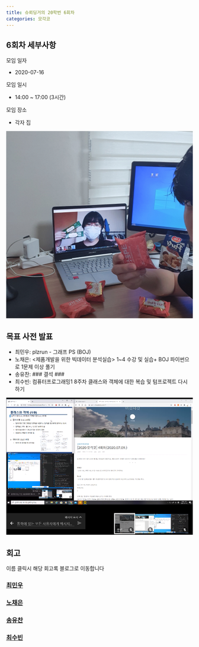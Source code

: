 ```yaml
---
title: 슈뢰딩거의 20학번 6회차
categories: 모각코
---
```


<!-- 6 -> 회차 -->

## 6회차 세부사항

모임 일자
- 2020-07-16

모임 일시
- 14:00 ~ 17:00 (3시간)

모임 장소
- 각자 집

<!-- 다과 사진 HERE -->
![다과사진0](\images\2020-07-16\다과사진.jpg)

## 목표 사전 발표

* 최민우: plzrun - 그래프 PS (BOJ)
* 노채은: <제품개발을 위한 빅데이터 분석실습> 1~4 수강 및 실습+ BOJ 파이썬으로 1문제 이상 풀기
* 송유찬: ###       결석      ###
* 최수빈: 컴퓨터프로그래밍1 8주차 클래스와 객체에 대한 복습 및 텀프로젝트 다시 하기

<!-- 공부 사진 HERE -->
![공부사진0](\images\2020-07-16\공부사진.png)

## 회고
이름 클릭시 해당 회고록 블로그로 이동합니다

### [최민우]()


### [노채은]()


### [송유찬]()


### [최수빈]()
